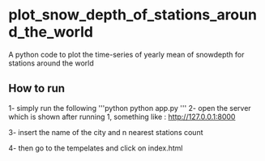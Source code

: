 # plot_snow_depth_of_stations_around_the_world
A python code to plot the time-series of yearly mean of snowdepth for stations around the world 

## How to run

1- simply run the following 
'''python 
python app.py
'''
2- open the server which is shown after running 1, something like : http://127.0.0.1:8000

3- insert the name of the city and n nearest stations count 

4- then go to the tempelates and click on index.html 




